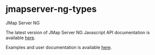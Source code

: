 # jmapserver-ng-types
JMap Server NG

The latest version of JMap Server NG Javascript API documentation is available <a href="https://k2geospatial.github.io/jmapserver-ng-types/latest/modules/jmap.html" target="_blank">here</a>.

Examples and user documentation is available <a href="https://doc.k2geospatial.com/jmap/doc/ng_dev/" target="_blank">here</a>.

